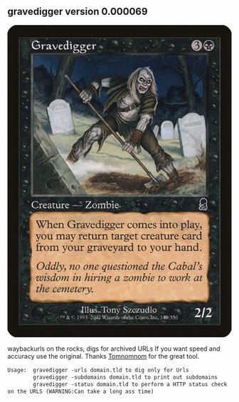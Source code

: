 ## gravedigger version 0.000069
![gravedigger](gravedigger.jpg)

waybackurls on the rocks, digs for archived URLs 
If you want speed and accuracy use the original. Thanks [Tomnomnom](https://github.com/Tomnomnom) for the great tool.

```
Usage:  gravedigger -urls domain.tld to dig only for Urls
        gravedigger -subdomains domain.tld to print out subdomains
        gravedigger -status domain.tld to perform a HTTP status check on the URLS (WARNING:Can take a long ass time)

```
